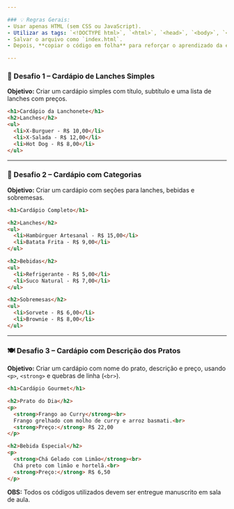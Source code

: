 ```yaml
---

### 💡 Regras Gerais:
- Usar apenas HTML (sem CSS ou JavaScript).
- Utilizar as tags: `<!DOCTYPE html>`, `<html>`, `<head>`, `<body>`, `<h1>`, `<h2>`, `<p>`, `<ul>`, `<li>`, `<strong>`, `<br>`, etc.
- Salvar o arquivo como `index.html`.
- Depois, **copiar o código em folha** para reforçar o aprendizado da estrutura HTML.

---
```


### 📄 Desafio 1 – Cardápio de Lanches Simples

**Objetivo:** Criar um cardápio simples com título, subtítulo e uma lista de lanches com preços.

```html
<h1>Cardápio da Lanchonete</h1>
<h2>Lanches</h2>
<ul>
  <li>X-Burguer - R$ 10,00</li>
  <li>X-Salada - R$ 12,00</li>
  <li>Hot Dog - R$ 8,00</li>
</ul>
```

---

### 🍕 Desafio 2 – Cardápio com Categorias

**Objetivo:** Criar um cardápio com seções para lanches, bebidas e sobremesas.

```html
<h1>Cardápio Completo</h1>

<h2>Lanches</h2>
<ul>
  <li>Hambúrguer Artesanal - R$ 15,00</li>
  <li>Batata Frita - R$ 9,00</li>
</ul>

<h2>Bebidas</h2>
<ul>
  <li>Refrigerante - R$ 5,00</li>
  <li>Suco Natural - R$ 7,00</li>
</ul>

<h2>Sobremesas</h2>
<ul>
  <li>Sorvete - R$ 6,00</li>
  <li>Brownie - R$ 8,00</li>
</ul>
```

---

### 🍽️ Desafio 3 – Cardápio com Descrição dos Pratos

**Objetivo:** Criar um cardápio com nome do prato, descrição e preço, usando `<p>`, `<strong>` e quebras de linha (`<br>`).

```html
<h1>Cardápio Gourmet</h1>

<h2>Prato do Dia</h2>
<p>
  <strong>Frango ao Curry</strong><br>
  Frango grelhado com molho de curry e arroz basmati.<br>
  <strong>Preço:</strong> R$ 22,00
</p>

<h2>Bebida Especial</h2>
<p>
  <strong>Chá Gelado com Limão</strong><br>
  Chá preto com limão e hortelã.<br>
  <strong>Preço:</strong> R$ 6,50
</p>
```


**OBS:** Todos os códigos utilizados devem ser entregue manuscrito em sala de aula.

